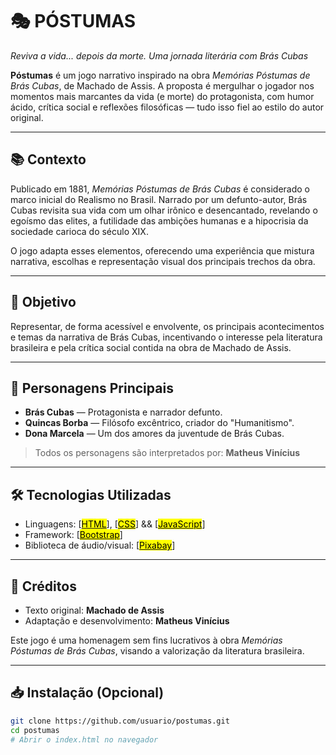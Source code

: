 # 🎭 PÓSTUMAS

<i>Reviva a vida... depois da morte. Uma jornada literária com Brás Cubas</i>

**Póstumas** é um jogo narrativo inspirado na obra *Memórias Póstumas de Brás Cubas*, de Machado de Assis. A proposta é mergulhar o jogador nos momentos mais marcantes da vida (e morte) do protagonista, com humor ácido, crítica social e reflexões filosóficas — tudo isso fiel ao estilo do autor original.

---

## 📚 Contexto

Publicado em 1881, *Memórias Póstumas de Brás Cubas* é considerado o marco inicial do Realismo no Brasil. Narrado por um defunto-autor, Brás Cubas revisita sua vida com um olhar irônico e desencantado, revelando o egoísmo das elites, a futilidade das ambições humanas e a hipocrisia da sociedade carioca do século XIX.

O jogo adapta esses elementos, oferecendo uma experiência que mistura narrativa, escolhas e representação visual dos principais trechos da obra.

---

## 🎯 Objetivo

Representar, de forma acessível e envolvente, os principais acontecimentos e temas da narrativa de Brás Cubas, incentivando o interesse pela literatura brasileira e pela crítica social contida na obra de Machado de Assis.

---

## 👤 Personagens Principais

- **Brás Cubas** — Protagonista e narrador defunto.  
- **Quincas Borba** — Filósofo excêntrico, criador do "Humanitismo".  
- **Dona Marcela** — Um dos amores da juventude de Brás Cubas.

> Todos os personagens são interpretados por: **Matheus Vinícius**

---

## 🛠️ Tecnologias Utilizadas


- Linguagens: [<a href="https://www.w3schools.com/html/"><mark>HTML<mark></a>], [<a href="https://www.w3schools.com/css/"><mark>CSS<mark></a>] && [<a href="https://www.w3schools.com/js/"><mark>JavaScript<mark></a>]    
- Framework: [<a href="https://getbootstrap.com/"><mark>Bootstrap<mark></a>]  
- Biblioteca de áudio/visual: [<a href="https://pixabay.com/pt/sound-effects/search/sons/"><mark>Pixabay<mark></a>]

---

## 📜 Créditos

- Texto original: **Machado de Assis**  
- Adaptação e desenvolvimento: **Matheus Vinícius**   

Este jogo é uma homenagem sem fins lucrativos à obra *Memórias Póstumas de Brás Cubas*, visando a valorização da literatura brasileira.

---

## 📥 Instalação (Opcional)

```bash
git clone https://github.com/usuario/postumas.git
cd postumas
# Abrir o index.html no navegador

